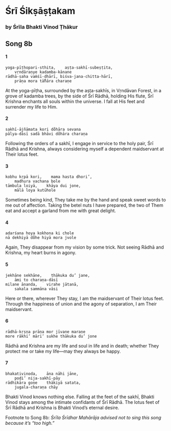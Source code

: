 # Śrī Śikṣāṣṭakam

### by Śrīla Bhakti Vinod Ṭhākur

## Song 8b

#### 1

    yoga-pīṭhopari-sthita,    aṣṭa-sakhī-subeṣṭita,
        vṛndāraṇye kadamba-kānane
    rādhā-saha vaṁśī-dhārī, biśva-jana-chitta-hārī,
        prāṇa mora tā̐hāra charaṇe

At the yoga-pīṭha, surrounded by the aṣṭa-sakhīs, in Vṛndāvan Forest, in a grove of kadamba trees, by the side of Śrī Rādhā, holding His flute, Śrī Krishna enchants all souls within the universe. I fall at His feet and surrender my life to Him.

#### 2

    sakhī-ājñāmata kori do̐hāra sevana
    pālya-dāsī sadā bhāvi do̐hāra charaṇa

Following the orders of a sakhī, I engage in service to the holy pair, Śrī Rādhā and Krishna, always considering myself a dependent maidservant at Their lotus feet.

#### 3

    kobhu kṛpā kori,    mama hasta dhori’,
        madhura vachana bole
    tāmbula loiyā,    khāya dui jone,
        mālā loya kutūhole

Sometimes being kind, They take me by the hand and speak sweet words to me out of affection. Taking the betel nuts I have prepared, the two of Them eat and accept a garland from me with great delight.

#### 4

    adarśana hoya kokhona ki chole
    nā dekhiyā do̐he hiyā mora jvole

Again, They disappear from my vision by some trick. Not seeing Rādhā and Krishna, my heart burns in agony.

#### 5

    jekhāne sekhāne,    thākuka du’ jane,
        āmi to charaṇa-dāsī
    milane ānanda,    virahe jātanā,
        sakala sammāna vāsi

Here or there, wherever They stay, I am the maidservant of Their lotus feet. Through the happiness of union and the agony of separation, I am Their maidservant.

#### 6

    rādhā-kṛṣṇa prāṇa mor jīvane maraṇe
    more rākhi’ māri’ sukhe thākuka du’ jone

Rādhā and Krishna are my life and soul in life and in death; whether They protect me or take my life—may they always be happy.

#### 7

    bhakativinoda,    āna nāhi jāne,
        poḍi’ nija-sakhī-pāy
    rādhikāra goṇe    thākiyā satata,
        jugala-charaṇa chāy

Bhakti Vinod knows nothing else. Falling at the feet of the sakhī, Bhakti Vinod stays among the intimate confidants of Śrī Rādhā. The lotus feet of Śrī Rādhā and Krishna is Bhakti Vinod’s eternal desire.

Footnote to Song 8b: *Śrīla Śrīdhar Mahārāja advised not to sing this song because it’s “too high.”*

